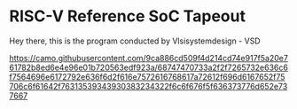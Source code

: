 # RISC-V Reference SoC Tapeout

Hey there, this is the program conducted by Vlsisystemdesign - VSD 

https://camo.githubusercontent.com/9ca886cd509f4d214cd74e917f5a20e761782b8ed6e4e96e01b720563edf923a/68747470733a2f2f7265732e636c6f7564696e6172792e636f6d2f616e7572616768617a72612f696d6167652f75706c6f61642f76313539343930383234322f6c6f676f5f636373776d652e737667
